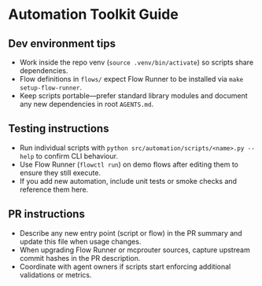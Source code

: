 # Automation Toolkit Guide

## Dev environment tips
- Work inside the repo venv (`source .venv/bin/activate`) so scripts share dependencies.
- Flow definitions in `flows/` expect Flow Runner to be installed via `make setup-flow-runner`.
- Keep scripts portable—prefer standard library modules and document any new dependencies in root `AGENTS.md`.

## Testing instructions
- Run individual scripts with `python src/automation/scripts/<name>.py --help` to confirm CLI behaviour.
- Use Flow Runner (`flowctl run`) on demo flows after editing them to ensure they still execute.
- If you add new automation, include unit tests or smoke checks and reference them here.

## PR instructions
- Describe any new entry point (script or flow) in the PR summary and update this file when usage changes.
- When upgrading Flow Runner or mcprouter sources, capture upstream commit hashes in the PR description.
- Coordinate with agent owners if scripts start enforcing additional validations or metrics.

